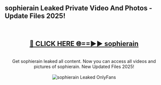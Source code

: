 <h2>sophierain Leaked Private Video And Photos - Update Files 2025!</h2>
<br>
<div align="center">
<h2><a href="https://linkcuts.com/hfmhzwbr" rel="nofollow">🔴 CLICK HERE 🌐==►► sophierain</a></h2>
<br>
Get sophierain leaked all content. Now you can access all videos and pictures of sophierain. New Updated Files 2025!
<br>
<br>
<a href="https://linkcuts.com/hfmhzwbr" rel="nofollow" data-target="animated-image.originalLink"><img src="https://i.ibb.co.com/WyWwxjT/player-gif2.gif" alt="sophierain Leaked OnlyFans" style="max-width: 100%; display: inline-block;" data-target="animated-image.originalImage"></a>
</div>
<br>